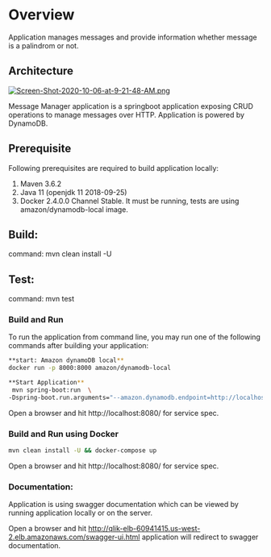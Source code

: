 Overview
===========================

Application manages messages and provide information whether message is a palindrom or not.

## Architecture
[![Screen-Shot-2020-10-06-at-9-21-48-AM.png](https://i.postimg.cc/wMB7xPmk/Screen-Shot-2020-10-06-at-9-21-48-AM.png)](https://postimg.cc/5YZxnspH)

Message Manager application is a springboot application exposing CRUD operations to manage messages over HTTP. Application is powered by DynamoDB.

## Prerequisite
Following prerequisites are required to build application locally:
1. Maven 3.6.2
2. Java 11 (openjdk 11 2018-09-25)
3. Docker 2.4.0.0 Channel Stable. It must be running, tests are using amazon/dynamodb-local image.

## Build:
command: mvn clean install -U

## Test:
command: mvn test

### Build and Run<a id="build-run"></a>

To run the application from command line, you may run one of the following commands after building your application:
```bash
**start: Amazon dynamoDB local**
docker run -p 8000:8000 amazon/dynamodb-local

**Start Application**
 mvn spring-boot:run  \
-Dspring-boot.run.arguments="--amazon.dynamodb.endpoint=http://localhost:8000" 
```

Open a browser and hit http://localhost:8080/ for service spec.

### Build and Run using Docker

```bash
mvn clean install -U && docker-compose up
```

Open a browser and hit http://localhost:8080/ for service spec.

### Documentation:

Application is using swagger documentation which can be viewed by running application locally or on the server.

Open a browser and hit http://qlik-elb-60941415.us-west-2.elb.amazonaws.com/swagger-ui.html application will redirect to swagger documentation.
